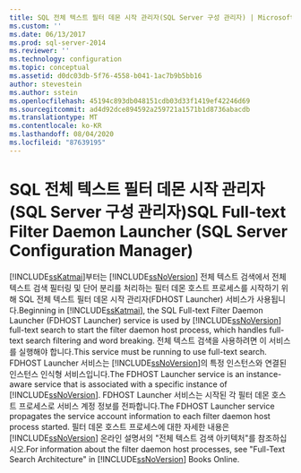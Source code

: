 ```yaml
---
title: SQL 전체 텍스트 필터 데몬 시작 관리자(SQL Server 구성 관리자) | Microsoft Docs
ms.custom: ''
ms.date: 06/13/2017
ms.prod: sql-server-2014
ms.reviewer: ''
ms.technology: configuration
ms.topic: conceptual
ms.assetid: d0dc03db-5f76-4558-b041-1ac7b9b5bb16
author: stevestein
ms.author: sstein
ms.openlocfilehash: 45194c893db048151cdb03d33f1419ef42246d69
ms.sourcegitcommit: ad4d92dce894592a259721a1571b1d8736abacdb
ms.translationtype: MT
ms.contentlocale: ko-KR
ms.lasthandoff: 08/04/2020
ms.locfileid: "87639195"
---
```

# <a name="sql-full-text-filter-daemon-launcher-sql-server-configuration-manager"></a><span data-ttu-id="e2eca-102">SQL 전체 텍스트 필터 데몬 시작 관리자(SQL Server 구성 관리자)</span><span class="sxs-lookup"><span data-stu-id="e2eca-102">SQL Full-text Filter Daemon Launcher (SQL Server Configuration Manager)</span></span>
  <span data-ttu-id="e2eca-103">[!INCLUDE[ssKatmai](../../includes/sskatmai-md.md)]부터는 [!INCLUDE[ssNoVersion](../../includes/ssnoversion-md.md)] 전체 텍스트 검색에서 전체 텍스트 검색 필터링 및 단어 분리를 처리하는 필터 데몬 호스트 프로세스를 시작하기 위해 SQL 전체 텍스트 필터 데몬 시작 관리자(FDHOST Launcher) 서비스가 사용됩니다.</span><span class="sxs-lookup"><span data-stu-id="e2eca-103">Beginning in [!INCLUDE[ssKatmai](../../includes/sskatmai-md.md)], the SQL Full-text Filter Daemon Launcher (FDHOST Launcher) service is used by [!INCLUDE[ssNoVersion](../../includes/ssnoversion-md.md)] full-text search to start the filter daemon host process, which handles full-text search filtering and word breaking.</span></span> <span data-ttu-id="e2eca-104">전체 텍스트 검색을 사용하려면 이 서비스를 실행해야 합니다.</span><span class="sxs-lookup"><span data-stu-id="e2eca-104">This service must be running to use full-text search.</span></span> <span data-ttu-id="e2eca-105">FDHOST Launcher 서비스는 [!INCLUDE[ssNoVersion](../../includes/ssnoversion-md.md)]의 특정 인스턴스와 연결된 인스턴스 인식형 서비스입니다.</span><span class="sxs-lookup"><span data-stu-id="e2eca-105">The FDHOST Launcher service is an instance-aware service that is associated with a specific instance of [!INCLUDE[ssNoVersion](../../includes/ssnoversion-md.md)].</span></span> <span data-ttu-id="e2eca-106">FDHOST Launcher 서비스는 시작된 각 필터 데몬 호스트 프로세스로 서비스 계정 정보를 전파합니다.</span><span class="sxs-lookup"><span data-stu-id="e2eca-106">The FDHOST Launcher service propagates the service account information to each filter daemon host process started.</span></span> <span data-ttu-id="e2eca-107">필터 데몬 호스트 프로세스에 대한 자세한 내용은 [!INCLUDE[ssNoVersion](../../includes/ssnoversion-md.md)] 온라인 설명서의 "전체 텍스트 검색 아키텍처"를 참조하십시오.</span><span class="sxs-lookup"><span data-stu-id="e2eca-107">For information about the filter daemon host processes, see "Full-Text Search Architecture" in [!INCLUDE[ssNoVersion](../../includes/ssnoversion-md.md)] Books Online.</span></span>  
  
  
